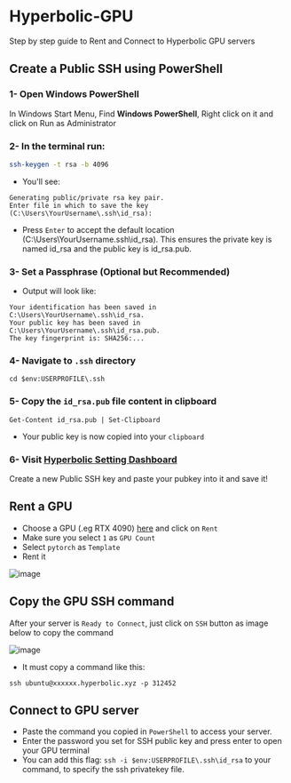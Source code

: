 # Hyperbolic-GPU
Step by step guide to Rent and Connect to Hyperbolic GPU servers

## Create a Public SSH using PowerShell
### 1- Open Windows PowerShell
In Windows Start Menu, Find **Windows PowerShell**, Right click on it and click on Run as Administrator

### 2- In the terminal run:
```bash
ssh-keygen -t rsa -b 4096
```
* You'll see:
```
Generating public/private rsa key pair.
Enter file in which to save the key (C:\Users\YourUsername\.ssh\id_rsa):
```
* Press `Enter` to accept the default location (C:\Users\YourUsername\.ssh\id_rsa). This ensures the private key is named id_rsa and the public key is id_rsa.pub.

### 3- Set a Passphrase (Optional but Recommended)
* Output will look like:
```
Your identification has been saved in C:\Users\YourUsername\.ssh\id_rsa.
Your public key has been saved in C:\Users\YourUsername\.ssh\id_rsa.pub.
The key fingerprint is: SHA256:...
```

### 4- Navigate to `.ssh` directory
```
cd $env:USERPROFILE\.ssh
```

### 5- Copy the `id_rsa.pub` file content in clipboard
```
Get-Content id_rsa.pub | Set-Clipboard
```
* Your public key is now copied into your `clipboard`

### 6- Visit [Hyperbolic Setting Dashboard](https://app.hyperbolic.xyz/settings)
Create a new Public SSH key and paste your pubkey into it and save it!

## Rent a GPU
* Choose a GPU (.eg RTX 4090) [here](https://app.hyperbolic.xyz/compute) and click on `Rent`
* Make sure you select `1` as `GPU Count`
* Select `pytorch` as `Template`
* Rent it

![image](https://github.com/user-attachments/assets/aa51051c-f6ed-4a6f-9080-d8247634bfc3)

## Copy the GPU SSH command
After your server is `Ready to Connect`, just click on `SSH` button as image below to copy the command

![image](https://github.com/user-attachments/assets/7662c39f-087c-49d1-b483-ae7a7d6c4616)

* It must copy a command like this:
```
ssh ubuntu@xxxxxx.hyperbolic.xyz -p 312452
```

## Connect to GPU server
* Paste the command you copied in `PowerShell` to access your server.
* Enter the password you set for SSH public key and press enter to open your GPU terminal
* You can add this flag: `ssh -i $env:USERPROFILE\.ssh\id_rsa` to your command, to specify the ssh privatekey file.
